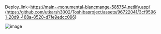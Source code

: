 Deploy_link=https://main--monumental-blancmange-585754.netlify.app/
 
 (https://github.com/utkarsh3002/Toshibaproject/assets/96722041/3cf95961-20d9-468a-8520-d7fe9edcc096)

![image](https://github.com/utkarsh3002/Toshibaproject/assets/96722041/c8282a74-02f7-488f-b5fc-7f314908a9e0)
